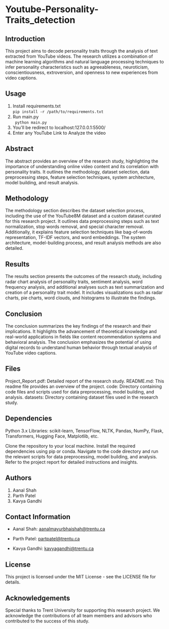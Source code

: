 # Youtube-Personality-Traits_detection

## Introduction

This project aims to decode personality traits through the analysis of text extracted from YouTube videos. The research utilizes a combination of machine learning algorithms and natural language processing techniques to infer personality characteristics such as agreeableness, neuroticism, conscientiousness, extroversion, and openness to new experiences from video captions.


## Usage

1. Install requirements.txt <br>
   ```pip install -r /path/to/requirements.txt```
2. Run main.py <br>
  ``` python main.py```
4. You'll be redirect to localhost:127.0.0.1:5500/
5. Enter any YouTube Link to Analyze the video




## Abstract

The abstract provides an overview of the research study, highlighting the importance of understanding online video content and its correlation with personality traits. It outlines the methodology, dataset selection, data preprocessing steps, feature selection techniques, system architecture, model building, and result analysis.

## Methodology

The methodology section describes the dataset selection process, including the use of the YouTube8M dataset and a custom dataset curated for this research project. It outlines data preprocessing steps such as text normalization, stop words removal, and special character removal. Additionally, it explains feature selection techniques like bag-of-words representation, TF-IDF vectors, and word embeddings. The system architecture, model-building process, and result analysis methods are also detailed.

## Results

The results section presents the outcomes of the research study, including radar chart analysis of personality traits, sentiment analysis, word frequency analysis, and additional analyses such as text summarization and creation of a personality trait model. It includes visualizations such as radar charts, pie charts, word clouds, and histograms to illustrate the findings.

## Conclusion

The conclusion summarizes the key findings of the research and their implications. It highlights the advancement of theoretical knowledge and real-world applications in fields like content recommendation systems and behavioral analysis. The conclusion emphasizes the potential of using digital records to understand human behavior through textual analysis of YouTube video captions.

## Files

Project_Report.pdf: Detailed report of the research study.
README.md: This readme file provides an overview of the project.
code: Directory containing code files and scripts used for data preprocessing, model building, and analysis.
datasets: Directory containing dataset files used in the research study.

## Dependencies

Python 3.x
Libraries: scikit-learn, TensorFlow, NLTK, Pandas, NumPy, Flask, Transformers, Hugging Face, Matplotlib, etc.


Clone the repository to your local machine.
Install the required dependencies using pip or conda.
Navigate to the code directory and run the relevant scripts for data preprocessing, model building, and analysis.
Refer to the project report for detailed instructions and insights.

## Authors

1. Aanal Shah
2. Parth Patel
3. Kavya Gandhi

## Contact Information

- Aanal Shah: aanalmayurbhaishah@trentu.ca

- Parth Patel: partpatel@trentu.ca

- Kavya Gandhi: kavyagandhi@trentu.ca

## License

This project is licensed under the MIT License - see the LICENSE file for details.

## Acknowledgements

Special thanks to Trent University for supporting this research project. We acknowledge the contributions of all team members and advisors who contributed to the success of this study.


